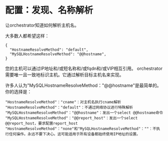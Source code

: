 # 配置：发现、名称解析

让orchestrator知道如何解析主机名。

大多数人都希望这样：

    {
      "HostnameResolveMethod": "default",
      "MySQLHostnameResolveMethod": "@@hostname",
    }
    
您的主机可以通过IP地址和/或短名称和/或fqdn和/或VIP相互引用。
orchestrator需要唯一且一致地标识主机。它通过解析目标主机名来实现。

许多人认为"MySQLHostnameResolveMethod："@@hostname"是最简单的。你的选择是：

    "HostnameResolveMethod"："cname"：对主机名执行cname解析
    "HostnameResolveMethod"："default"：不通过网络协议进行特殊解析
    "MySQLHostnameResolveMethod"："@@hostname"：发出一个select @@hostname命令
    "MySQLHostnameResolveMethod"："@@report_host"：发出一个select @@report_host，要求配置report_host
    "HostnameResolveMethod"："none"和"MySQLHostnameResolveMethod"：""：不执行任何操作。永远不要下决心。这可能适用于所有设备都始终使用IP地址的设置。


